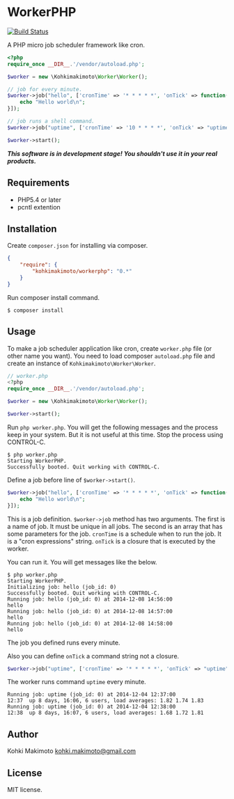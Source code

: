 # WorkerPHP

[![Build Status](https://travis-ci.org/kohkimakimoto/workerphp.svg?branch=master)](https://travis-ci.org/kohkimakimoto/workerphp)

A PHP micro job scheduler framework like cron.

```php
<?php
require_once __DIR__.'/vendor/autoload.php';

$worker = new \Kohkimakimoto\Worker\Worker();

// job for every minute.
$worker->job("hello", ['cronTime' => '* * * * *', 'onTick' => function(){
    echo "Hello world\n";
}]);

// job runs a shell command.
$worker->job("uptime", ['cronTime' => '10 * * * *', 'onTick' => "uptime"]);

$worker->start();
```

***This software is in development stage! You shouldn't use it in your real products.***

## Requirements

* PHP5.4 or later
* pcntl extention

## Installation

Create `composer.json` for installing via composer. 

```json
{
    "require": {
        "kohkimakimoto/workerphp": "0.*"
    }
}
```

Run composer install command.

```Shell
$ composer install
```

## Usage

To make a job scheduler application like cron, create `worker.php` file (or other name you want).
You need to load composer `autoload.php` file and create an instance of `Kohkimakimoto\Worker\Worker`.

```php
// worker.php
<?php
require_once __DIR__.'/vendor/autoload.php';

$worker = new \Kohkimakimoto\Worker\Worker();

$worker->start();
```

Run `php worker.php`. You will get the following messages and the process keep in your system. But it is not useful at this time. Stop the process using CONTROL-C.

```
$ php worker.php
Starting WorkerPHP.
Successfully booted. Quit working with CONTROL-C.
```

Define a job before line of `$worker->start()`.

```php
$worker->job("hello", ['cronTime' => '* * * * *', 'onTick' => function(){
    echo "Hello world\n";
}]);
```

This is a job definition. `$worker->job` method has two arguments. The first is a name of job. It must be unique in all jobs. The second is an array that has some parameters for the job. `cronTime` is a schedule when to run the job. It is a "cron expressions" string. `onTick` is a closure that is executed by the worker.

You can run it. You will get messages like the below.

```
$ php worker.php
Starting WorkerPHP.
Initializing job: hello (job_id: 0)
Successfully booted. Quit working with CONTROL-C.
Running job: hello (job_id: 0) at 2014-12-08 14:56:00
hello
Running job: hello (job_id: 0) at 2014-12-08 14:57:00
hello
Running job: hello (job_id: 0) at 2014-12-08 14:58:00
hello
```

The job you defined runs every minute.

Also you can define `onTick` a command string not a closure.

```php
$worker->job("uptime", ['cronTime' => '* * * * *', 'onTick' => "uptime"]);
```

The worker runs command `uptime` every minute.

```
Running job: uptime (job_id: 0) at 2014-12-04 12:37:00
12:37  up 8 days, 16:06, 6 users, load averages: 1.82 1.74 1.83
Running job: uptime (job_id: 0) at 2014-12-04 12:38:00
12:38  up 8 days, 16:07, 6 users, load averages: 1.68 1.72 1.81
```

## Author

Kohki Makimoto <kohki.makimoto@gmail.com>

## License

MIT license.

